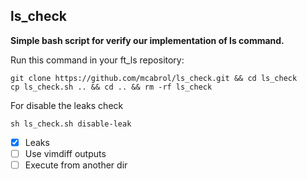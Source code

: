 ## ls_check
**Simple bash script for verify our implementation of ls command.**

Run this command in your ft_ls repository:
```
git clone https://github.com/mcabrol/ls_check.git && cd ls_check
cp ls_check.sh .. && cd .. && rm -rf ls_check
```

For disable the leaks check
```
sh ls_check.sh disable-leak
```


- [x] Leaks
- [ ] Use vimdiff outputs
- [ ] Execute from another dir
